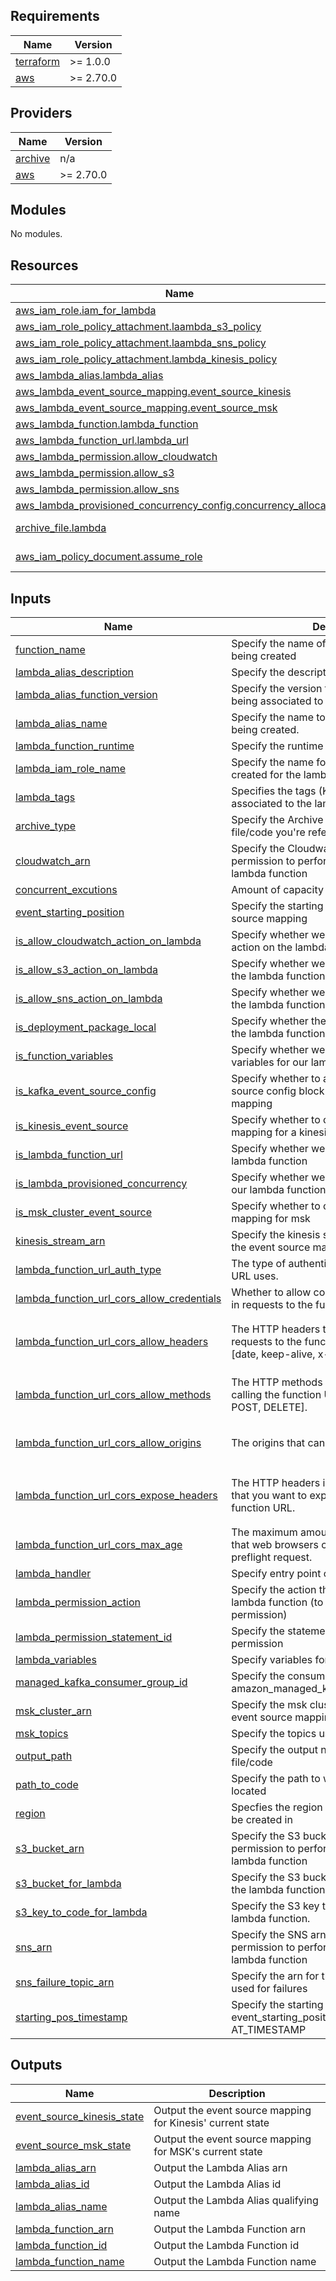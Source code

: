## Requirements

| Name | Version |
|------|---------|
| <a name="requirement_terraform"></a> [terraform](#requirement\_terraform) | >= 1.0.0 |
| <a name="requirement_aws"></a> [aws](#requirement\_aws) | >= 2.70.0 |

## Providers

| Name | Version |
|------|---------|
| <a name="provider_archive"></a> [archive](#provider\_archive) | n/a |
| <a name="provider_aws"></a> [aws](#provider\_aws) | >= 2.70.0 |

## Modules

No modules.

## Resources

| Name | Type |
|------|------|
| [aws_iam_role.iam_for_lambda](https://registry.terraform.io/providers/hashicorp/aws/latest/docs/resources/iam_role) | resource |
| [aws_iam_role_policy_attachment.laambda_s3_policy](https://registry.terraform.io/providers/hashicorp/aws/latest/docs/resources/iam_role_policy_attachment) | resource |
| [aws_iam_role_policy_attachment.laambda_sns_policy](https://registry.terraform.io/providers/hashicorp/aws/latest/docs/resources/iam_role_policy_attachment) | resource |
| [aws_iam_role_policy_attachment.lambda_kinesis_policy](https://registry.terraform.io/providers/hashicorp/aws/latest/docs/resources/iam_role_policy_attachment) | resource |
| [aws_lambda_alias.lambda_alias](https://registry.terraform.io/providers/hashicorp/aws/latest/docs/resources/lambda_alias) | resource |
| [aws_lambda_event_source_mapping.event_source_kinesis](https://registry.terraform.io/providers/hashicorp/aws/latest/docs/resources/lambda_event_source_mapping) | resource |
| [aws_lambda_event_source_mapping.event_source_msk](https://registry.terraform.io/providers/hashicorp/aws/latest/docs/resources/lambda_event_source_mapping) | resource |
| [aws_lambda_function.lambda_function](https://registry.terraform.io/providers/hashicorp/aws/latest/docs/resources/lambda_function) | resource |
| [aws_lambda_function_url.lambda_url](https://registry.terraform.io/providers/hashicorp/aws/latest/docs/resources/lambda_function_url) | resource |
| [aws_lambda_permission.allow_cloudwatch](https://registry.terraform.io/providers/hashicorp/aws/latest/docs/resources/lambda_permission) | resource |
| [aws_lambda_permission.allow_s3](https://registry.terraform.io/providers/hashicorp/aws/latest/docs/resources/lambda_permission) | resource |
| [aws_lambda_permission.allow_sns](https://registry.terraform.io/providers/hashicorp/aws/latest/docs/resources/lambda_permission) | resource |
| [aws_lambda_provisioned_concurrency_config.concurrency_allocation](https://registry.terraform.io/providers/hashicorp/aws/latest/docs/resources/lambda_provisioned_concurrency_config) | resource |
| [archive_file.lambda](https://registry.terraform.io/providers/hashicorp/archive/latest/docs/data-sources/file) | data source |
| [aws_iam_policy_document.assume_role](https://registry.terraform.io/providers/hashicorp/aws/latest/docs/data-sources/iam_policy_document) | data source |

## Inputs

| Name | Description | Type | Default | Required |
|------|-------------|------|---------|:--------:|
| <a name="input_function_name"></a> [function\_name](#input\_function\_name) | Specify the name of the lambda function being created | `string` | n/a | yes |
| <a name="input_lambda_alias_description"></a> [lambda\_alias\_description](#input\_lambda\_alias\_description) | Specify the description for the lambda alias. | `string` | n/a | yes |
| <a name="input_lambda_alias_function_version"></a> [lambda\_alias\_function\_version](#input\_lambda\_alias\_function\_version) | Specify the version for the lambda function being associated to the alias. | `string` | n/a | yes |
| <a name="input_lambda_alias_name"></a> [lambda\_alias\_name](#input\_lambda\_alias\_name) | Specify the name to use for the lambda alias being created. | `string` | n/a | yes |
| <a name="input_lambda_function_runtime"></a> [lambda\_function\_runtime](#input\_lambda\_function\_runtime) | Specify the runtime for the lambda function | `string` | n/a | yes |
| <a name="input_lambda_iam_role_name"></a> [lambda\_iam\_role\_name](#input\_lambda\_iam\_role\_name) | Specify the name for the Iam role that will be created for the lambda function | `string` | n/a | yes |
| <a name="input_lambda_tags"></a> [lambda\_tags](#input\_lambda\_tags) | Specifies the tags (Key, Value pairs) to be associated to the lambda resources | `map(string)` | n/a | yes |
| <a name="input_archive_type"></a> [archive\_type](#input\_archive\_type) | Specify the Archive type to be used for the file/code you're referencing | `string` | `"ZIP"` | no |
| <a name="input_cloudwatch_arn"></a> [cloudwatch\_arn](#input\_cloudwatch\_arn) | Specify the Cloudwatch arn you want to give permission to perform an action on the lambda function | `string` | `""` | no |
| <a name="input_concurrent_excutions"></a> [concurrent\_excutions](#input\_concurrent\_excutions) | Amount of capacity to allocate | `number` | `1` | no |
| <a name="input_event_starting_position"></a> [event\_starting\_position](#input\_event\_starting\_position) | Specify the starting position for the event source mapping | `string` | `"LATEST"` | no |
| <a name="input_is_allow_cloudwatch_action_on_lambda"></a> [is\_allow\_cloudwatch\_action\_on\_lambda](#input\_is\_allow\_cloudwatch\_action\_on\_lambda) | Specify whether we'll allow Cloudwatch an action on the lambda function | `bool` | `false` | no |
| <a name="input_is_allow_s3_action_on_lambda"></a> [is\_allow\_s3\_action\_on\_lambda](#input\_is\_allow\_s3\_action\_on\_lambda) | Specify whether we'll allow S3 an action on the lambda function | `bool` | `false` | no |
| <a name="input_is_allow_sns_action_on_lambda"></a> [is\_allow\_sns\_action\_on\_lambda](#input\_is\_allow\_sns\_action\_on\_lambda) | Specify whether we'll allow SNS an action on the lambda function | `bool` | `false` | no |
| <a name="input_is_deployment_package_local"></a> [is\_deployment\_package\_local](#input\_is\_deployment\_package\_local) | Specify whether the zip file with the code for the lambda function is stored on S3. | `bool` | `false` | no |
| <a name="input_is_function_variables"></a> [is\_function\_variables](#input\_is\_function\_variables) | Specify whether we'll pass in environment variables for our lambda function | `bool` | `false` | no |
| <a name="input_is_kafka_event_source_config"></a> [is\_kafka\_event\_source\_config](#input\_is\_kafka\_event\_source\_config) | Specify whether to add in the kafka event source config block for the msk event source mapping | `bool` | `false` | no |
| <a name="input_is_kinesis_event_source"></a> [is\_kinesis\_event\_source](#input\_is\_kinesis\_event\_source) | Specify whether to create the event source mapping for a kinesis stream | `bool` | `false` | no |
| <a name="input_is_lambda_function_url"></a> [is\_lambda\_function\_url](#input\_is\_lambda\_function\_url) | Specify whether we'll create a url for our lambda function | `bool` | `false` | no |
| <a name="input_is_lambda_provisioned_concurrency"></a> [is\_lambda\_provisioned\_concurrency](#input\_is\_lambda\_provisioned\_concurrency) | Specify whether we provision concurrency or our lambda function | `bool` | `false` | no |
| <a name="input_is_msk_cluster_event_source"></a> [is\_msk\_cluster\_event\_source](#input\_is\_msk\_cluster\_event\_source) | Specify whether to create the event source mapping for msk | `bool` | `false` | no |
| <a name="input_kinesis_stream_arn"></a> [kinesis\_stream\_arn](#input\_kinesis\_stream\_arn) | Specify the kinesis stream arn to be used in the event source mapping | `string` | `""` | no |
| <a name="input_lambda_function_url_auth_type"></a> [lambda\_function\_url\_auth\_type](#input\_lambda\_function\_url\_auth\_type) | The type of authentication that the function URL uses. | `string` | `"AWS_IAM"` | no |
| <a name="input_lambda_function_url_cors_allow_credentials"></a> [lambda\_function\_url\_cors\_allow\_credentials](#input\_lambda\_function\_url\_cors\_allow\_credentials) | Whether to allow cookies or other credentials in requests to the function URL. | `bool` | `false` | no |
| <a name="input_lambda_function_url_cors_allow_headers"></a> [lambda\_function\_url\_cors\_allow\_headers](#input\_lambda\_function\_url\_cors\_allow\_headers) | The HTTP headers that origins can include in requests to the function URL. For example: [date, keep-alive, x-custom-header]. | `set(string)` | <pre>[<br>  "date",<br>  "keep-alive"<br>]</pre> | no |
| <a name="input_lambda_function_url_cors_allow_methods"></a> [lambda\_function\_url\_cors\_allow\_methods](#input\_lambda\_function\_url\_cors\_allow\_methods) | The HTTP methods that are allowed when calling the function URL. For example: [GET, POST, DELETE]. | `set(string)` | <pre>[<br>  "*"<br>]</pre> | no |
| <a name="input_lambda_function_url_cors_allow_origins"></a> [lambda\_function\_url\_cors\_allow\_origins](#input\_lambda\_function\_url\_cors\_allow\_origins) | The origins that can access the function URL. | `set(string)` | <pre>[<br>  "*"<br>]</pre> | no |
| <a name="input_lambda_function_url_cors_expose_headers"></a> [lambda\_function\_url\_cors\_expose\_headers](#input\_lambda\_function\_url\_cors\_expose\_headers) | The HTTP headers in your function response that you want to expose to origins that call the function URL. | `set(string)` | <pre>[<br>  "keep-alive",<br>  "date"<br>]</pre> | no |
| <a name="input_lambda_function_url_cors_max_age"></a> [lambda\_function\_url\_cors\_max\_age](#input\_lambda\_function\_url\_cors\_max\_age) | The maximum amount of time, in seconds, that web browsers can cache results of a preflight request. | `number` | `0` | no |
| <a name="input_lambda_handler"></a> [lambda\_handler](#input\_lambda\_handler) | Specify entry point of your function | `string` | `null` | no |
| <a name="input_lambda_permission_action"></a> [lambda\_permission\_action](#input\_lambda\_permission\_action) | Specify the action that will be allowed on the lambda function (to be used in aws lambda permission) | `string` | `"lambda:InvokeFunction"` | no |
| <a name="input_lambda_permission_statement_id"></a> [lambda\_permission\_statement\_id](#input\_lambda\_permission\_statement\_id) | Specify the statement id for the aws lambda permission | `string` | `""` | no |
| <a name="input_lambda_variables"></a> [lambda\_variables](#input\_lambda\_variables) | Specify variables for our lambda function | `map(string)` | `{}` | no |
| <a name="input_managed_kafka_consumer_group_id"></a> [managed\_kafka\_consumer\_group\_id](#input\_managed\_kafka\_consumer\_group\_id) | Specify the consumer group id for the amazon\_managed\_kafka\_event\_source\_config | `string` | `""` | no |
| <a name="input_msk_cluster_arn"></a> [msk\_cluster\_arn](#input\_msk\_cluster\_arn) | Specify the msk cluster arn to be used in the event source mapping | `string` | `""` | no |
| <a name="input_msk_topics"></a> [msk\_topics](#input\_msk\_topics) | Specify the topics used in the msk cluster | `set(string)` | `[]` | no |
| <a name="input_output_path"></a> [output\_path](#input\_output\_path) | Specify the output name of the zipped file/code | `string` | `""` | no |
| <a name="input_path_to_code"></a> [path\_to\_code](#input\_path\_to\_code) | Specify the path to where your file/code is located | `string` | `""` | no |
| <a name="input_region"></a> [region](#input\_region) | Specfies the region in which this resouce will be created in | `string` | `"af-south-1"` | no |
| <a name="input_s3_bucket_arn"></a> [s3\_bucket\_arn](#input\_s3\_bucket\_arn) | Specify the S3 bucket arn you want to give permission to perform an action on the lambda function | `string` | `""` | no |
| <a name="input_s3_bucket_for_lambda"></a> [s3\_bucket\_for\_lambda](#input\_s3\_bucket\_for\_lambda) | Specify the S3 bucket where your code for the lambda function lives. | `string` | `""` | no |
| <a name="input_s3_key_to_code_for_lambda"></a> [s3\_key\_to\_code\_for\_lambda](#input\_s3\_key\_to\_code\_for\_lambda) | Specify the S3 key to your code for the lambda function. | `string` | `""` | no |
| <a name="input_sns_arn"></a> [sns\_arn](#input\_sns\_arn) | Specify the SNS arn you want to give permission to perform an action on the lambda function | `string` | `""` | no |
| <a name="input_sns_failure_topic_arn"></a> [sns\_failure\_topic\_arn](#input\_sns\_failure\_topic\_arn) | Specify the arn for the sns topic that will be used for failures | `string` | `""` | no |
| <a name="input_starting_pos_timestamp"></a> [starting\_pos\_timestamp](#input\_starting\_pos\_timestamp) | Specify the starting position timestamp only if event\_starting\_position is set to AT\_TIMESTAMP | `string` | `""` | no |

## Outputs

| Name | Description |
|------|-------------|
| <a name="output_event_source_kinesis_state"></a> [event\_source\_kinesis\_state](#output\_event\_source\_kinesis\_state) | Output the event source mapping for Kinesis' current state |
| <a name="output_event_source_msk_state"></a> [event\_source\_msk\_state](#output\_event\_source\_msk\_state) | Output the event source mapping for MSK's current state |
| <a name="output_lambda_alias_arn"></a> [lambda\_alias\_arn](#output\_lambda\_alias\_arn) | Output the Lambda Alias arn |
| <a name="output_lambda_alias_id"></a> [lambda\_alias\_id](#output\_lambda\_alias\_id) | Output the Lambda Alias id |
| <a name="output_lambda_alias_name"></a> [lambda\_alias\_name](#output\_lambda\_alias\_name) | Output the Lambda Alias qualifying name |
| <a name="output_lambda_function_arn"></a> [lambda\_function\_arn](#output\_lambda\_function\_arn) | Output the Lambda Function arn |
| <a name="output_lambda_function_id"></a> [lambda\_function\_id](#output\_lambda\_function\_id) | Output the Lambda Function id |
| <a name="output_lambda_function_name"></a> [lambda\_function\_name](#output\_lambda\_function\_name) | Output the Lambda Function name |
